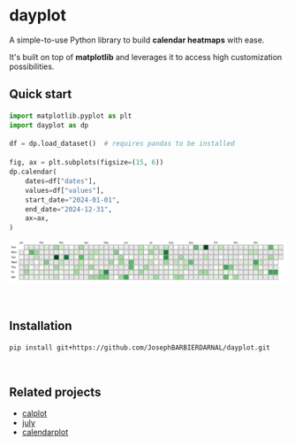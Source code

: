 # dayplot

A simple-to-use Python library to build **calendar heatmaps** with ease.

It's built on top of **matplotlib** and leverages it to access high customization possibilities.

## Quick start

```py
import matplotlib.pyplot as plt
import dayplot as dp

df = dp.load_dataset()  # requires pandas to be installed

fig, ax = plt.subplots(figsize=(15, 6))
dp.calendar(
    dates=df["dates"],
    values=df["values"],
    start_date="2024-01-01",
    end_date="2024-12-31",
    ax=ax,
)
```

![](docs/img/quickstart.png)

<br>

## Installation

```bash
pip install git+https://github.com/JosephBARBIERDARNAL/dayplot.git
```

<br>

## Related projects

- [calplot](https://github.com/tomkwok/calplot)
- [july](https://github.com/e-hulten/july)
- [calendarplot](https://github.com/dhowland/calendarplot)

<br><br>
